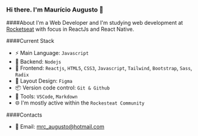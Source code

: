 ### Hi there. I'm Maurício Augusto 👋

####About
I'm a Web Developer and I'm studying web development at [Rocketseat](https://rockesteat.com.br) with focus in ReactJs and React Native.

####Current Stack
- :zap: Main Language: `Javascript`
- :triangular_ruler: Backend: `Nodejs`
- :tada: Frontend: `Reactjs`, `HTML5`, `CSS3`, `Javascript`, `Tailwind`, `Bootstrap`, `Sass`, `Radix`
- :art: Layout Design: `Figma`
- :package: Version code control: `Git & Github`
- :wrench: Tools: `VSCode`, `Markdown`
- :globe_with_meridians: I'm mostly active within the `Rockesteat Community`

####Contacts
- :email: Email: mrc_augusto@hotmail.com
